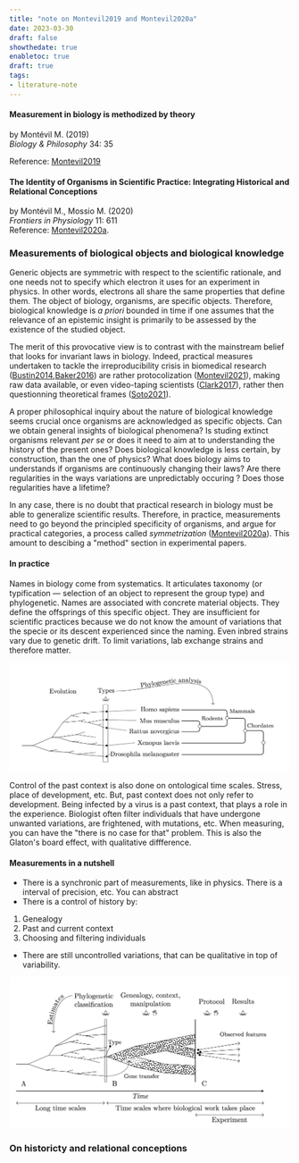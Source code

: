 ```yaml
---
title: "note on Montevil2019 and Montevil2020a"
date: 2023-03-30
draft: false
showthedate: true
enabletoc: true
draft: true
tags:
- literature-note
---
```


#### **Measurement in biology is methodized by theory**     
by Montévil M. (2019)         
*Biology & Philosophy* 34: 35   

Reference: [Montevil2019](reference/Montevil2019.md) 

#### **The Identity of Organisms in Scientific Practice: Integrating Historical and Relational Conceptions**     
by Montévil M., Mossio M. (2020)         
*Frontiers in Physiology* 11: 611       
Reference: [Montevil2020a](reference/Montevil2020a.md). 


### Measurements of biological objects and biological knowledge

Generic objects are symmetric with respect to the scientific rationale, and one needs not to specify which electron it uses for an experiment in physics. In other words, electrons all share the same properties that define them. The object of biology, organisms, are specific objects. Therefore, biological knowledge is *a priori* bounded in time if one assumes that the relevance of an epistemic insight is primarily to be assessed by the existence of the studied object.

The merit of this provocative view is to contrast with the mainstream belief that looks for invariant laws in biology. Indeed, practical measures undertaken to tackle the irreproducibility crisis in biomedical research ([Bustin2014](reference/Bustin2014.md),[Baker2016](reference/Baker2016.md)) are rather protocolization ([Montevil2021](reference/Montevil2021.md)), making raw data available, or even video-taping scientists ([Clark2017](reference/Clark2017.md)), rather then questionning theoretical frames ([Soto2021](reference/Soto2021.md)).

A proper philosophical inquiry about the nature of biological knowledge seems crucial once organisms are acknowledged as specific objects. Can we obtain general insights of biological phenomena? Is studing extinct organisms relevant *per se* or does it need to aim at to understanding the history of the present ones? Does biological knowledge is less certain, by construction, than the one of physics? What does biology aims to understands if organisms are continuously changing their laws? Are there regularities in the ways variations are unpredictably occuring ? Does those regularities have a lifetime?

In any case, there is no doubt that practical research in biology must be able to generalize scientific results. Therefore, in practice, measurements need to go beyond the principled specificity of organisms, and argue for practical categories, a process called *symmetrization* ([Montevil2020a](reference/Montevil2020a.md)). This amount to descibing a "method" section in experimental papers.

#### In practice

Names in biology come from systematics. It articulates taxonomy (or typification — selection of an object to represent the group type) and phylogenetic. Names are associated with concrete material objects. They define the offsprings of this specific object. They are insufficient for scientific practices because we do not know the amount of variations that the specie or its descent experienced since the naming. Even inbred strains vary due to genetic drift. To limit variations, lab exchange strains and therefore matter. 


![](images/Pasted%20image%2020230403194022.png)

Control of the past context is also done on ontological time scales. Stress, place of development, etc. But, past context does not only refer to development. Being infected by a virus is a past context, that plays a role in the experience. Biologist often filter individuals that have undergone unwanted variations, are frightened, with mutations, etc. When measuring, you can have the "there is no case for that" problem. This is also the Glaton's board effect, with qualitative diffference.


#### Measurements in a nutshell 

- There is a synchronic part of measurements, like in physics. There is a interval of precision, etc. You can abstract 
- There is a control of history by:
1) Genealogy
2) Past and current context
3) Choosing and filtering individuals
- There are still uncontrolled variations, that can be qualitative in top of variability.

![](images/Pasted%20image%2020230403202109.png)

### On historicty and relational conceptions

